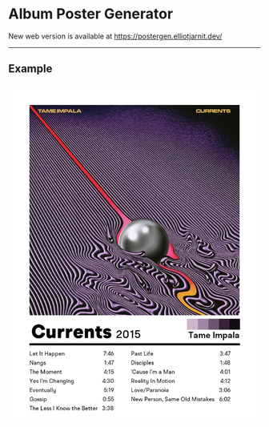 # Album Poster Generator

New web version is available at https://postergen.elliotjarnit.dev/

---

## Example
![Poster Example](/images/example1.png)
